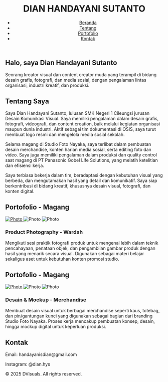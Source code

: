 <!DOCTYPE html><html lang="id">
<head>
  <meta charset="UTF-8">
  <meta name="viewport" content="width=device-width, initial-scale=1.0">
  <title>Portofolio Saya</title>
  <link href="https://cdn.jsdelivr.net/npm/tailwindcss@2.2.19/dist/tailwind.min.css" rel="stylesheet">
  <link href="https://cdnjs.cloudflare.com/ajax/libs/lightbox2/2.11.3/css/lightbox.min.css" rel="stylesheet">
</head>
<body class="bg-gray-50 text-gray-800 font-sans">
  <!-- Navbar -->
  <header class="bg-white shadow-md sticky top-0 z-50">
    <div class="max-w-6xl mx-auto px-4 py-4 flex justify-between items-center">
      <h1 class="text-2xl font-bold">DIAN HANDAYANI SUTANTO</h1>
      <nav>
        <ul class="flex space-x-6">
          <li><a href="#beranda" class="hover:text-blue-600">Beranda</a></li>
          <li><a href="#tentang" class="hover:text-blue-600">Tentang</a></li>
          <li><a href="#portofolio" class="hover:text-blue-600">Portofolio</a></li>
          <li><a href="#kontak" class="hover:text-blue-600">Kontak</a></li>
        </ul>
      </nav>
    </div>
  </header>  <!-- Beranda -->  <section id="beranda" class="text-center py-24 bg-gradient-to-b from-white to-gray-100">
    <h2 class="text-4xl font-bold mb-4">Halo, saya Dian Handayani Sutanto</h2>
    <p class="text-lg">Seorang kreator visual dan content creator muda yang terampil di bidang desain grafis, fotografi, dan media sosial, dengan pengalaman lintas organisasi, industri kreatif, dan produksi.</p>
  </section>  <!-- Tentang -->  <section id="tentang" class="py-20 max-w-4xl mx-auto px-4">
    <h2 class="text-3xl font-semibold mb-6">Tentang Saya</h2>
    <p class="text-gray-700 leading-relaxed">Saya Dian Handayani Sutanto, lulusan SMK Negeri 1 Cileungsi jurusan Desain Komunikasi Visual. Saya memiliki pengalaman dalam desain grafis, fotografi, videografi, dan content creation, baik melalui kegiatan organisasi maupun dunia industri. Aktif sebagai tim dokumentasi di OSIS, saya turut membuat logo resmi dan mengelola media sosial sekolah.

Selama magang di Studio Foto Nayaka, saya terlibat dalam pembuatan desain merchandise, konten harian media sosial, serta editing foto dan video. Saya juga memiliki pengalaman dalam produksi dan quality control saat magang di PT Panasonic Gobel Life Solutions, yang melatih ketelitian dan efisiensi kerja.

Saya terbiasa bekerja dalam tim, beradaptasi dengan kebutuhan visual yang berbeda, dan mengutamakan hasil yang detail dan komunikatif. Saya siap berkontribusi di bidang kreatif, khususnya desain visual, fotografi, dan konten digital.</p>
  </section>  <!-- Portofolio -->  <section id="portofolio" class="py-20 bg-gray-100">
    <div class="max-w-6xl mx-auto px-4">
      <h2 class="text-3xl font-semibold mb-10 text-center">Portofolio - Magang</h2>
      <div class="grid grid-cols-1 sm:grid-cols-2 md:grid-cols-3 gap-6">
        <!-- Tambahkan karya kamu di sini -->
        <div class="bg-white p-4 shadow rounded">
          <a href="20250426_182458_0000.png" data-lightbox="galeri" data-title="Product Photography">
            <a href="2_20250426_182806_0000.png" data-lightbox="galeri" data-title="Product Photography">
             <a href="3_20250426_182806_0001.png" data-lightbox="galeri" data-title="Product Photography"> 
            <img src="20250426_182458_0000.png" alt="Photo" class="mb-3 rounded">
          </a>
          <img src="2_20250426_182806_0000.png" alt="Photo" class="mb-3 rounded">
          </a>
          <img src="3_20250426_182806_0001.png" alt="Photo" class="mb-3 rounded">
          </a>
          <h3 class="text-lg font-medium">Product Photography - Wardah</h3>
          <p class="text-sm text-gray-600">Mengikuti sesi praktik fotografi produk untuk mengenal lebih dalam teknik pencahayaan, penataan objek, dan pengambilan gambar produk dengan hasil yang menarik secara visual. Digunakan sebagai materi belajar sekaligus aset untuk kebutuhan konten promosi studio.</p>
        </div>
        </section>  <!-- Portofolio -->  <section id="portofolio" class="py-20 bg-gray-100">
    <div class="max-w-6xl mx-auto px-4">
      <h2 class="text-3xl font-semibold mb-10 text-center">Portofolio - Magang</h2>
      <div class="grid grid-cols-1 sm:grid-cols-2 md:grid-cols-3 gap-6">
        <!-- Tambahkan karya kamu di sini -->
        <div class="bg-white p-4 shadow rounded">
          <a href="20250426_182852_0001.png" data-lightbox="galeri" data-title="Desain & Mockup">
            <a href="20250426_182852_0002.png" data-lightbox="galeri" data-title="Desain & Mockup">
             <a href="20250426_182852_0000.png" data-lightbox="galeri" data-title="Desain & Mockup"> 
            <img src="20250426_182852_0001.png" alt="Photo" class="mb-3 rounded">
          </a>
          <img src="20250426_182852_0002.png" alt="Photo" class="mb-3 rounded">
          </a>
          <img src="20250426_182852_0000.png" alt="Photo" class="mb-3 rounded">
          </a>
          <h3 class="text-lg font-medium">Desain & Mockup - Merchandise</h3>
          <p class="text-sm text-gray-600">Membuat desain visual untuk berbagai merchandise seperti kaus, totebag, dan pin/gantungan kunci yang digunakan sebagai bagian dari branding Studio Foto Nayaka. Proses kerja mencakup pembuatan konsep, desain, hingga mockup digital untuk keperluan produksi.</p>
        </div>
        <!-- Ulangi untuk karya lain -->
      </div>
    </div>
  </section>  <!-- Kontak -->  <section id="kontak" class="py-20 max-w-4xl mx-auto px-4">
    <h2 class="text-3xl font-semibold mb-6">Kontak</h2>
    <p class="mb-4">Email: handayanisdian@gmail.com</p>
    <p>Instagram: @dian.hys</p>
  </section>  <footer class="bg-white text-center py-6 mt-12 text-sm text-gray-500">
    &copy; 2025 DVisuals. All rights reserved.
  </footer>  <script src="https://cdnjs.cloudflare.com/ajax/libs/lightbox2/2.11.3/js/lightbox-plus-jquery.min.js"></script></body>
</html>
